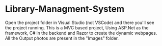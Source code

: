 # Library-Managment-System
Open the project folder in Visual Studio (not VSCode) and there you'll see the project running.
This is a MVC based project, Using ASP.Net as the framework, C# in the backend and Razor to create the dynamic webpages.
All the Output photos are present in the "Images" folder.


